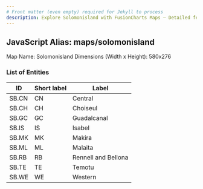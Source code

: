 ```yaml
---
# Front matter (even empty) required for Jekyll to process
description: Explore Solomonisland with FusionCharts Maps – Detailed features for seamless integration. Try now & enhance your data visualization today! 
---
```


## JavaScript Alias: maps/solomonisland

Map Name: Solomonisland
Dimensions (Width x Height): 580x276





### List of Entities

ID | Short label | Label
---|---|---|
SB.CN|CN|Central
SB.CH|CH|Choiseul
SB.GC|GC|Guadalcanal
SB.IS|IS|Isabel
SB.MK|MK|Makira
SB.ML|ML|Malaita
SB.RB|RB|Rennell and Bellona
SB.TE|TE|Temotu
SB.WE|WE|Western

